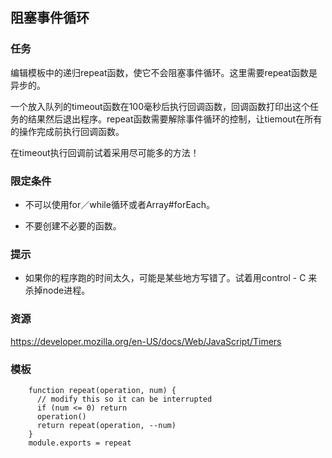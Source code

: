 
## 阻塞事件循环

###  任务

编辑模板中的递归repeat函数，使它不会阻塞事件循环。这里需要repeat函数是异步的。

一个放入队列的timeout函数在100毫秒后执行回调函数，回调函数打印出这个任务的结果然后退出程序。repeat函数需要解除事件循环的控制，让tiemout在所有的操作完成前执行回调函数。

在timeout执行回调前试着采用尽可能多的方法！

### 限定条件

* 不可以使用for／while循环或者Array#forEach。

* 不要创建不必要的函数。

### 提示

* 如果你的程序跑的时间太久，可能是某些地方写错了。试着用control - C 来杀掉node进程。

### 资源

https://developer.mozilla.org/en-US/docs/Web/JavaScript/Timers

### 模板

```
    function repeat(operation, num) {
      // modify this so it can be interrupted
      if (num <= 0) return
      operation()
      return repeat(operation, --num)
    }
    module.exports = repeat

```

